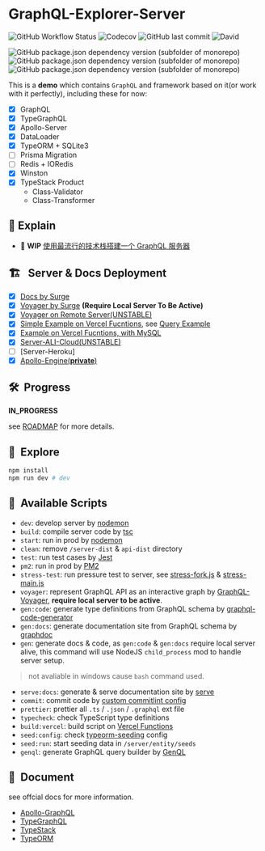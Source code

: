 # GraphQL-Explorer-Server

![GitHub Workflow Status](https://img.shields.io/github/workflow/status/linbudu599/GraphQL-Explorer-Server/GraphQL-Explorer-Server)
![Codecov](https://img.shields.io/codecov/c/github/linbudu599/GraphQL-Explorer-Server)
![GitHub last commit](https://img.shields.io/github/last-commit/linbudu599/GraphQL-Explorer-Server)
![David](https://img.shields.io/david/dev/linbudu599/GraphQL-Explorer-Server?label=dependencies)

![GitHub package.json dependency version (subfolder of monorepo)](https://img.shields.io/github/package-json/dependency-version/linbudu599/GraphQL-Explorer/graphql)
![GitHub package.json dependency version (subfolder of monorepo)](https://img.shields.io/github/package-json/dependency-version/linbudu599/GraphQL-Explorer/type-graphql)
![GitHub package.json dependency version (subfolder of monorepo)](https://img.shields.io/github/package-json/dependency-version/linbudu599/GraphQL-Explorer/apollo-server)

This is a **demo** which contains `GraphQL` and framework based on it(or work with it perfectly), including these for now:

- [x] GraphQL
- [x] TypeGraphQL
- [x] Apollo-Server
- [x] DataLoader
- [x] TypeORM + SQLite3
- [ ] Prisma Migration
- [ ] Redis + IORedis
- [x] Winston
- [x] TypeStack Product
  - Class-Validator
  - Class-Transformer

## :satellite: Explain

- :construction: **WIP** [使用最流行的技术栈搭建一个 GraphQL 服务器](./docs/README.md)

## 🏗️ &nbsp; Server & Docs Deployment

- [x] [Docs by Surge](http://graphql-explorer-docs.surge.sh/)
- [x] [Voyager by Surge](http://graphql-explorer-voyager.surge.sh/) **(Require Local Server To Be Active)**
- [x] [Voyager on Remote Server(UNSTABLE)](http://voyager.linbudu.top/)
- [x] [Simple Example on Vercel Fucntions](https://graphql-faas.vercel.app/api/graphql), see [Query Example](./api/graphql/query.graphql)
- [x] [Example on Vercel Fucntions, with MySQL](https://graphql-faas.linbudu599.vercel.app/api/migrate)
- [x] [Server-ALI-Cloud(UNSTABLE)](http://47.97.183.158:4399/graphql)
- [ ] [Server-Heroku]
- [x] [Apollo-Engine(**private**)](https://studio.apollographql.com/graph/My-Graph-innqj/explorer?schemaTag=current)

## 🛠️&nbsp; Progress

**IN_PROGRESS**

see [ROADMAP](https://github.com/linbudu599/GraphQL-Explorer/issues/1) for more details.

## 🚀&nbsp; Explore

```bash
npm install
npm run dev # dev
```

## 🛵&nbsp; Available Scripts

- `dev`: develop server by [nodemon](https://github.com/remy/nodemon)
- `build`: compile server code by [tsc](https://github.com/microsoft/TypeScript)
- `start`: run in prod by [nodemon](https://github.com/remy/nodemon)
- `clean`: remove `/server-dist` & `api-dist` directory
- `test`: run test cases by [Jest](https://github.com/facebook/jest)
- `pm2`: run in prod by [PM2](https://github.com/Unitech/pm2)
- `stress-test`: run pressure test to server, see [stress-fork.js](./st-fork.js) & [stress-main.js](./st-main.js)
- `voyager`: represent GraphQL API as an interactive graph by [GraphQL-Voyager](https://github.com/APIs-guru/graphql-voyager), **require local server to be active**.
- `gen:code`: generate type definitions from GraphQL schema by [graphql-code-generator](https://github.com/dotansimha/graphql-code-generator)
- `gen:docs`: generate documentation site from GraphQL schema by [graphdoc](https://github.com/2fd/graphdoc)
- `gen`: generate docs & code, as `gen:code` & `gen:docs` require local server alive, this command will use NodeJS `child_process` mod to handle server setup.

> not avaliable in windows cause `bash` command used.

- `serve:docs`: generate & serve documentation site by [serve](https://github.com/vercel/serve)
- `commit`: commit code by [custom commitlint config](.cz-config.js)
- `prettier`: prettier all `.ts` / `.json` / `.graphql` ext file
- `typecheck`: check TypeScript type definitions
- `build:vercel`: build script on [Vercel Functions](https://vercel.com/)
- `seed:config`: check [typeorm-seeding](https://github.com/w3tecch/typeorm-seeding) config
- `seed:run`: start seeding data in `/server/entity/seeds`
- `genql`: generate GraphQL query builder by [GenQL](https://github.com/remorses/genql)

## 📔&nbsp; Document

see offcial docs for more information.

- [Apollo-GraphQL](https://www.apollographql.com/docs/)
- [TypeGraphQL](https://typegraphql.com/)
- [TypeStack](https://github.com/typestack)
- [TypeORM](https://github.com/typeorm)
